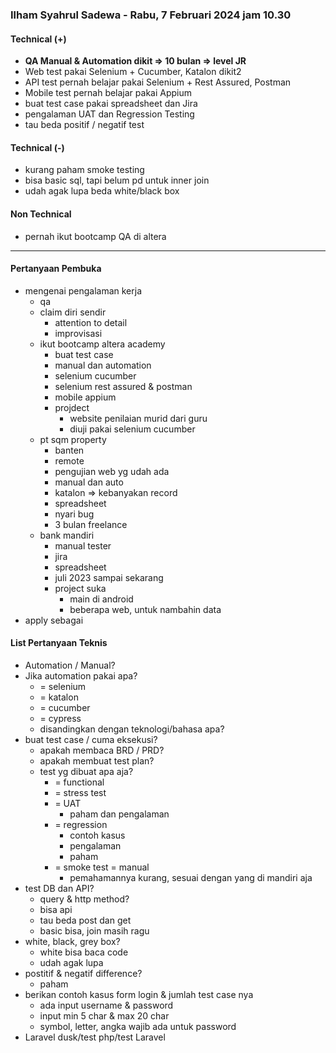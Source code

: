 ### Ilham Syahrul Sadewa - Rabu, 7 Februari 2024 jam 10.30

#### Technical (+) 

- **QA Manual & Automation dikit => 10 bulan => level JR**  
- Web test pakai Selenium + Cucumber, Katalon dikit2
- API test pernah belajar pakai Selenium + Rest Assured, Postman
- Mobile test pernah belajar pakai Appium
- buat test case pakai spreadsheet dan Jira
- pengalaman UAT dan Regression Testing
- tau beda positif / negatif test

#### Technical (-)  

- kurang paham smoke testing
- bisa basic sql, tapi belum pd untuk inner join
- udah agak lupa beda white/black box

#### Non Technical  

- pernah ikut bootcamp QA di altera

---

#### Pertanyaan Pembuka

- mengenai pengalaman kerja  
	- qa
	- claim diri sendir
		- attention to detail
		- improvisasi
	- ikut bootcamp altera academy
		- buat test case
		- manual dan automation
		- selenium cucumber
		- selenium rest assured & postman
		- mobile appium
		- projdect
			- website penilaian murid dari guru
			- diuji pakai selenium cucumber
	- pt sqm property
		- banten
		- remote
		- pengujian web yg udah ada
		- manual dan auto
		- katalon => kebanyakan record
		- spreadsheet
		- nyari bug
		- 3 bulan freelance
	- bank mandiri
		- manual tester
		- jira
		- spreadsheet
		- juli 2023 sampai sekarang
		- project suka
			- main di android
			- beberapa web, untuk nambahin data 
- apply sebagai


#### List Pertanyaan Teknis

- Automation / Manual?  
- Jika automation pakai apa?
	- = selenium
	- = katalon
	- = cucumber
	- = cypress
	- disandingkan dengan teknologi/bahasa apa?
- buat test case / cuma eksekusi?
	- apakah membaca BRD / PRD?
	- apakah membuat test plan?
	- test yg dibuat apa aja?
		- = functional
		- = stress test
		- = UAT
			- paham dan pengalaman
		- = regression
			- contoh kasus
			- pengalaman
			- paham
		- = smoke test = manual
			- pemahamannya kurang, sesuai dengan yang di mandiri aja
- test DB dan API?
	- query & http method?
	- bisa api
	- tau beda post dan get
	- basic bisa, join masih ragu
- white, black, grey box?
	- white bisa baca code
	- udah agak lupa
- postitif & negatif difference?
	- paham
- berikan contoh kasus form login & jumlah test case nya
	- ada input username & password
	- input min 5 char & max 20 char
	- symbol, letter, angka wajib ada untuk password
- Laravel dusk/test php/test Laravel